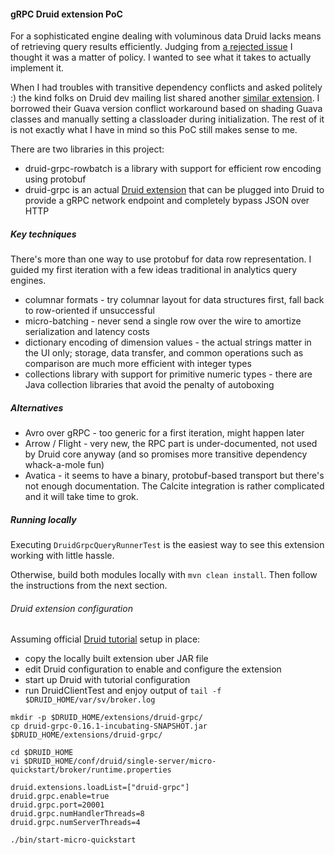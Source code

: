 #### gRPC Druid extension PoC

For a sophisticated engine dealing with voluminous data Druid lacks means of retrieving query results efficiently.
Judging from [a rejected issue](https://github.com/apache/incubator-druid/issues/3891) I thought it was a matter of policy. 
I wanted to see what it takes to actually implement it. 

When I had troubles with transitive dependency conflicts and asked politely :) the kind folks on Druid dev mailing list
shared another [similar extension](https://github.com/apache/incubator-druid/pull/6798). I borrowed their Guava version 
conflict workaround based on shading Guava classes and manually setting a classloader during initialization. The rest of
it is not exactly what I have in mind so this PoC still makes sense to me.

There are two libraries in this project:
* druid-grpc-rowbatch is a library with support for efficient row encoding using protobuf
* druid-grpc is an actual [Druid extension](http://druid.io/docs/latest/development/modules.html) that can be plugged into
Druid to provide a gRPC network endpoint and completely bypass JSON over HTTP

##### Key techniques

There's more than one way to use protobuf for data row representation. I guided my first iteration with a few ideas traditional in analytics query engines.

* columnar formats - try columnar layout for data structures first, fall back to row-oriented if unsuccessful 
* micro-batching - never send a single row over the wire to amortize serialization and latency costs
* dictionary encoding of dimension values - the actual strings matter in the UI only; storage, data transfer, and common 
operations such as comparison are much more efficient with integer types
* collections library with support for primitive numeric types - there are Java collection libraries that avoid the penalty of autoboxing  

##### Alternatives

* Avro over gRPC - too generic for a first iteration, might happen later 
* Arrow / Flight - very new, the RPC part is under-documented, not used by Druid core anyway (and so promises more transitive dependency whack-a-mole fun)
* Avatica - it seems to have a binary, protobuf-based transport but there's not enough documentation. The Calcite integration
is rather complicated and it will take time to grok.

##### Running locally

Executing ```DruidGrpcQueryRunnerTest``` is the easiest way to see this extension working with little hassle.

Otherwise, build both modules locally with ```mvn clean install```. Then follow the instructions from the next section.

###### Druid extension configuration

Assuming official [Druid tutorial](http://druid.io/docs/latest/tutorials/index.html) setup in place:
* copy the locally built extension uber JAR file
* edit Druid configuration to enable and configure the extension 
* start up Druid with tutorial configuration
* run DruidClientTest and enjoy output of ```tail -f  $DRUID_HOME/var/sv/broker.log```

```
mkdir -p $DRUID_HOME/extensions/druid-grpc/
cp druid-grpc-0.16.1-incubating-SNAPSHOT.jar $DRUID_HOME/extensions/druid-grpc/

cd $DRUID_HOME
vi $DRUID_HOME/conf/druid/single-server/micro-quickstart/broker/runtime.properties

druid.extensions.loadList=["druid-grpc"]
druid.grpc.enable=true
druid.grpc.port=20001
druid.grpc.numHandlerThreads=8
druid.grpc.numServerThreads=4

./bin/start-micro-quickstart
```
